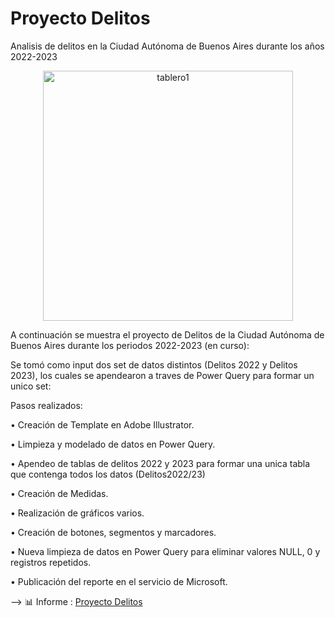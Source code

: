 # Proyecto Delitos
Analisis de delitos en la Ciudad Autónoma de Buenos Aires durante los años 2022-2023

<p align="center">
<img align="center" alt="tablero1" width="400" src="https://github.com/StefaniaCosentino/Proyecto-Delitos-CABA/blob/main/Proyecto%20Delitos.png"
</p>

A continuación se muestra el proyecto de Delitos de la Ciudad Autónoma de Buenos Aires durante los periodos 2022-2023 (en curso):


Se tomó como input dos set de datos distintos (Delitos 2022 y Delitos 2023), los cuales se apendearon a traves de Power Query para formar un unico set:

Pasos realizados:

• Creación de Template en Adobe Illustrator.

• Limpieza y modelado de datos en Power Query.

• Apendeo de tablas de delitos 2022 y 2023 para formar una unica tabla que contenga todos los datos (Delitos2022/23)

• Creación de Medidas.

• Realización de gráficos varios.

• Creación de botones, segmentos y marcadores.

• Nueva limpieza de datos en Power Query para eliminar valores NULL, 0 y registros repetidos.

• Publicación del reporte en el servicio de Microsoft.


--> 📊 Informe : [Proyecto Delitos](https://app.powerbi.com/view?r=eyJrIjoiMzE2NTY1YzYtMTQyMy00OGEyLTlhMDctYjdiNTJiODRhYThkIiwidCI6IjliOTI5NDVmLTdkNmItNGE4NC1iYzMzLTBhZjA5ZGQxZTM5NiJ9)

